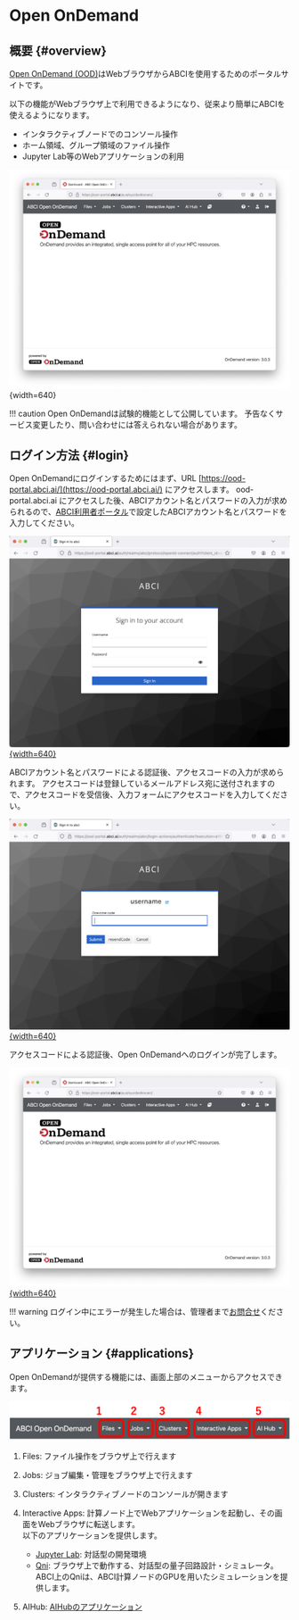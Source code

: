 # Open OnDemand

## 概要 {#overview}

[Open OnDemand (OOD)](https://openondemand.org/)はWebブラウザからABCIを使用するためのポータルサイトです。

以下の機能がWebブラウザ上で利用できるようになり、従来より簡単にABCIを使えるようになります。

- インタラクティブノードでのコンソール操作
- ホーム領域、グループ領域のファイル操作
- Jupyter Lab等のWebアプリケーションの利用

![Open OnDemandトップページ](img/ondemand-top-page.png){width=640}

!!! caution
    Open OnDemandは試験的機能として公開しています。
    予告なくサービス変更したり、問い合わせには答えられない場合があります。


## ログイン方法 {#login}

Open OnDemandにログインするためにはまず、URL [https://ood-portal.abci.ai/](https://ood-portal.abci.ai/) にアクセスします。
ood-portal.abci.ai にアクセスした後、ABCIアカウント名とパスワードの入力が求められるので、[ABCI利用者ポータル](https://portal.abci.ai/)で設定したABCIアカウント名とパスワードを入力してください。

[![パスワード入力画面](img/login.png){width=640}](img/login.png)

ABCIアカウント名とパスワードによる認証後、アクセスコードの入力が求められます。
アクセスコードは登録しているメールアドレス宛に送付されますので、アクセスコードを受信後、入力フォームにアクセスコードを入力してください。

[![アクセスコード入力画面](img/email-otp.png){width=640}](img/email-otp.png)

アクセスコードによる認証後、Open OnDemandへのログインが完了します。

[![Open OnDemandトップページ](img/ondemand-top-page.png){width=640}](img/ondemand-top-page.png)

!!! warning
    ログイン中にエラーが発生した場合は、管理者まで[お問合せ](../contact.md)ください。


## アプリケーション {#applications}

Open OnDemandが提供する機能には、画面上部のメニューからアクセスできます。

[![Open OnDemand Application Menu](ood-menu.png)](ood-menu.png)

1. Files: ファイル操作をブラウザ上で行えます

2. Jobs: ジョブ編集・管理をブラウザ上で行えます

2. Clusters: インタラクティブノードのコンソールが開きます

3. Interactive Apps: 計算ノード上でWebアプリケーションを起動し、その画面をWebブラウザに転送します。<br>
   以下のアプリケーションを提供します。

     - [Jupyter Lab](https://jupyter.org/): 対話型の開発環境
     - [Qni](https://qniapp.net/): ブラウザ上で動作する、対話型の量子回路設計・シミュレータ。ABCI上のQniは、ABCI計算ノードのGPUを用いたシミュレーションを提供します。

4. AIHub: [AIHubのアプリケーション](aihub.md)
